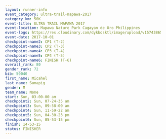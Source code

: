 ```yaml
---
layout: runner-info 
event_category: ultra-trail-mapawa-2017 
category_km: 50K 
event-title: ULTRA TRAIL MAPAWA 2017 
event-location: Mapawa Nature Park Cagayan de Oro Philippines 
event-logo: https://res.cloudinary.com/dykbosktl/image/upload/v1574386563/Logo/image-asset_plfjxn.jpg 
event-date: 2017-10-01 
checkpoint-name2: CP1 (T-2) 
checkpoint-name3: CP2 (T-3) 
checkpoint-name4: CP3 (T-4) 
checkpoint-name5: CP4 (T-5) 
checkpoint-name6: FINISH (T-6) 
overall_rank: 80
gender_rank: 72
bib: 50040
first_name: Micahel
last_name: Sumapig
gender: M
team_name: None
start: Sun, 03-00-00 am
checkpoint2: Sun, 07-24-35 am
checkpoint3: Sun, 09-58-00 am
checkpoint4: Sun, 11-59-22 am
checkpoint5: Sun, 04-30-23 pm
checkpoint6: Sun, 05-53-15 pm
finish: 14-53-15
status: FINISHER
---
```

